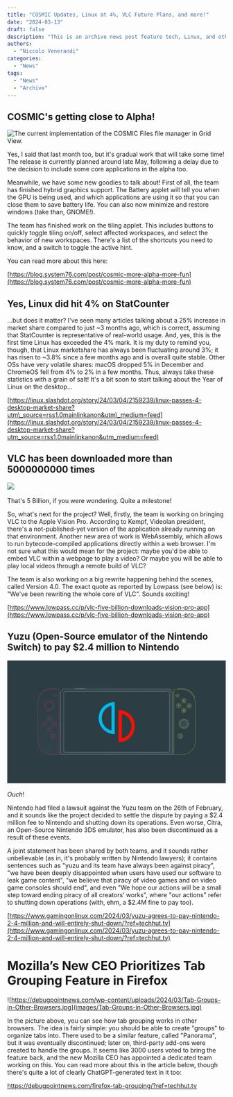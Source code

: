 ```yaml
---
title: "COSMIC Updates, Linux at 4%, VLC Future Plans, and more!"
date: "2024-03-13"
draft: false
description: "This is an archive news post feature tech, Linux, and other open-source news. This is an older article that was part of a migration. There will be missing images, broken links, and potentially other issues."
authors:
  - "Niccolo Venerandi"
categories:
  - "News"
tags:
  - "News"
  - "Archive"
---
```


## COSMIC's getting close to Alpha!

![The current implementation of the COSMIC Files file manager in Grid View.](https://images.prismic.io/blog-system76/ZfDP4UmNsf2sHiIy_image5.png?auto=format,compress&w=1536&h=920&fm=png)

Yes, I said that last month too, but it's gradual work that will take some time! The release is currently planned around late May, following a delay due to the decision to include some core applications in the alpha too.

Meanwhile, we have some new goodies to talk about! First of all, the team has finished hybrid graphics support. The Battery applet will tell you when the GPU is being used, and which applications are using it so that you can close them to save battery life. You can also now minimize and restore windows (take than, GNOME!).

The team has finished work on the tiling applet. This includes buttons to quickly toggle tiling on/off, select affected workspaces, and select the behavior of new workspaces. There's a list of the shortcuts you need to know, and a switch to toggle the active hint.

You can read more about this here:

[https://blog.system76.com/post/cosmic-more-alpha-more-fun](https://blog.system76.com/post/cosmic-more-alpha-more-fun)

## Yes, Linux did hit 4% on StatCounter

…but does it matter? I've seen many articles talking about a 25% increase in market share compared to just ~3 months ago, which is correct, assuming that StatCounter is representative of real-world usage. And, yes, this is the first time Linux has exceeded the 4% mark. It is my duty to remind you, though, that Linux marketshare has always been fluctuating around 3%; it has risen to ~3.8% since a few months ago and is overall quite stable. Other OSs have very volatile shares: macOS dropped 5% in December and ChromeOS fell from 4% to 2% in a few months. Thus, always take these statistics with a grain of salt! It's a bit soon to start talking about the Year of Linux on the desktop…

[https://linux.slashdot.org/story/24/03/04/2159239/linux-passes-4-desktop-market-share?utm\_source=rss1.0mainlinkanon&utm\_medium=feed](https://linux.slashdot.org/story/24/03/04/2159239/linux-passes-4-desktop-market-share?utm_source=rss1.0mainlinkanon&utm_medium=feed)

## VLC has been downloaded more than 5000000000 times

![](https://media.beehiiv.com/cdn-cgi/image/fit=scale-down,format=auto,onerror=redirect,quality=80/uploads/asset/file/2fb1100e-c0b5-4ceb-ab47-289b1152ee20/kevin-jarrett-rip5luxidKI-unsplash.jpeg?t=1709782618)

That's 5 Billion, if you were wondering. Quite a milestone!

So, what's next for the project? Well, firstly, the team is working on bringing VLC to the Apple Vision Pro. According to Kempf, Videolan president, there's a not-published-yet version of the application already running on that environment. Another new area of work is WebAssembly, which allows to run bytecode-compiled applications directly within a web browser. I'm not sure what this would mean for the project: maybe you'd be able to embed VLC within a webpage to play a video? Or maybe you will be able to play local videos through a remote build of VLC?

The team is also working on a big rewrite happening behind the scenes, called Version 4.0. The exact quote as reported by Lowpass (see below) is: "We've been rewriting the whole core of VLC". Sounds exciting!

[https://www.lowpass.cc/p/vlc-five-billion-downloads-vision-pro-app](https://www.lowpass.cc/p/vlc-five-billion-downloads-vision-pro-app)

## Yuzu (Open-Source emulator of the Nintendo Switch) to pay $2.4 million to Nintendo

![I'm worried about the future of emulation](images/yuzu-switch-feature-image-1.png)

_Ouch_!

Nintendo had filed a lawsuit against the Yuzu team on the 26th of February, and it sounds like the project decided to settle the dispute by paying a $2.4 million fee to Nintendo and shutting down its operations. Even worse, Citra, an Open-Source Nintendo 3DS emulator, has also been discontinued as a result of these events.

A joint statement has been shared by both teams, and it sounds rather unbelievable (as in, it's probably written by Nintendo lawyers); it contains sentences such as "yuzu and its team have always been against piracy", "we have been deeply disappointed when users have used our software to leak game content", "we believe that piracy of video games and on video game consoles should end", and even "We hope our actions will be a small step toward ending piracy of all creators’ works", where "our actions" refer to shutting down operations (with, ehm, a $2.4M fine to pay too).

[https://www.gamingonlinux.com/2024/03/yuzu-agrees-to-pay-nintendo-2-4-million-and-will-entirely-shut-down/?ref=techhut.tv](https://www.gamingonlinux.com/2024/03/yuzu-agrees-to-pay-nintendo-2-4-million-and-will-entirely-shut-down/?ref=techhut.tv)

# Mozilla’s New CEO Prioritizes Tab Grouping Feature in Firefox

![https://debugpointnews.com/wp-content/uploads/2024/03/Tab-Groups-in-Other-Browsers.jpg](images/Tab-Groups-in-Other-Browsers.jpg)

In the picture above, you can see how tab grouping works in other browsers. The idea is fairly simple: you should be able to create "groups" to organize tabs into. There used to be a similar feature, called "Panorama", but it was eventually discontinued; later on, third-party add-ons were created to handle the groups. It seems like 3000 users voted to bring the feature back, and the new Mozilla CEO has appointed a dedicated team working on this. You can read more about this in the article below, though there's quite a lot of clearly ChatGPT-generated text in it too:

https://debugpointnews.com/firefox-tab-grouping/?ref=techhut.tv
